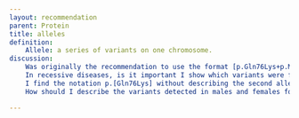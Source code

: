 ```yaml
---
layout: recommendation
parent: Protein
title: alleles
definition: 
    Allele: a series of variants on one chromosome.
discussion:
    Was originally the recommendation to use the format [p.Gln76Lys+p.Met83Val]?: Indeed, originally <a href="http://dx.doi.org/10.1002/%28SICI%291098-1004%28200001%2915:1%3c7::AID-HUMU4%3e3.0.CO;2-N">den Dunnen and Antonarakis, 2000</a> the suggestion was to describe two changes in a gene on one chromosome as [p.Gln76Lys+p.Met83Val], i.e. using a "+"-character to separate the two changes, while an earlier publication suggested to use a ";" (p.[Gln76Lys;Met83Val] <a href="http://dx.doi.org/10.1002/%28SICI%291098-1004%281998%2911:1%3c1::AID-HUMU1%3e3.0.CO;2-O">(Antonarakis and the Nomenclature Working Group, 1998</a>). To prevent confusion with older publications, to improve overall consistency and to keep descriptions as short as possible, the 2000 proposal was retracted. The recommended format is p.[Gln76Lys;Met83Val].
    In recessive diseases, is it important I show which variants were found in which combination?: When in one individual you find more then one variant it is essential that you clearly indicate which variant(s) were found and on which allele(s);<ul><li>disease severity will depend on the combination of variants found,</li><li>in recessive disease, when two variants are on one allele an individual is a carrier or you might not have found the variant on the 2nd allele.</li></ul>
    I find the notation p.[Gln76Lys] without describing the second allele misleading; not enough researchers know this refers to only one of the two alleles present. Would using p.[Gln76Lys];[] be OK?: No, the recommended description is p.[Gln76Lys];[Gln76=], i.e. p.Gln76= for "no change" on the second allele. 
    How should I describe the variants detected in males and females for a gene on the X-chromosome?: In <b>females</b> the description is straightforward, like p.[Gln76Lys];[Gln76=]. In <b>males</b> there is no second allele (X-chromosome) which can be described as p.[Gln76Lys];[0], i.e. using "<b>p.0</b>" to indicate the absence of a second X-chromosome.

---
```



